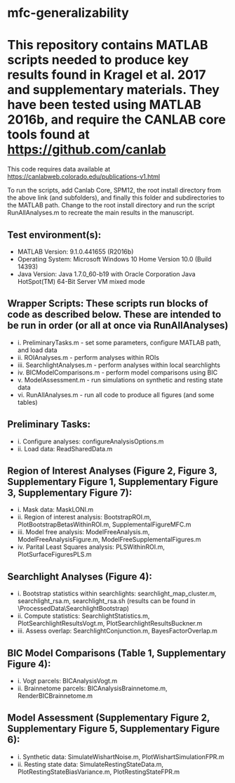 # mfc-generalizability
This repository contains MATLAB scripts needed to produce key results found in Kragel et al. 2017 and supplementary materials. 
They have been tested using MATLAB 2016b, and require the CANLAB core tools found at https://github.com/canlab
================================================================================================================================
This code requires data available at https://canlabweb.colorado.edu/publications-v1.html 

To run the scripts, add Canlab Core, SPM12, the root install directory from the above link (and subfolders), and finally this folder and 
subdirectories to the MATLAB path. Change to the root install directory and run the script RunAllAnalyses.m to recreate the main results in the manuscript.

Test environment(s):
--------------------
- MATLAB Version: 9.1.0.441655 (R2016b)
- Operating System: Microsoft Windows 10 Home Version 10.0 (Build 14393)
- Java Version: Java 1.7.0_60-b19 with Oracle Corporation Java HotSpot(TM) 64-Bit Server VM mixed mode

Wrapper Scripts: These scripts run blocks of code as described below. These are intended to be run in order (or all at once via RunAllAnalyses)
-----------------------------------------------------------------------------------------------------------------------------------------------
- i. PreliminaryTasks.m - set some parameters, configure MATLAB path, and load data
- ii. ROIAnalyses.m - perform analyses within ROIs
- iii. SearchlightAnalyses.m - perform analyses within local searchlights
- iv. BICModelComparisons.m - perform model comparisons using BIC
- v. ModelAssessment.m - run simulations on synthetic and resting state data
- vi. RunAllAnalyses.m - run all code to produce all figures (and some tables)

Preliminary Tasks:
------------------
- i. Configure analyses: configureAnalysisOptions.m
- ii. Load data: ReadSharedData.m

Region of Interest Analyses (Figure 2, Figure 3, Supplementary Figure 1, Supplementary Figure 3, Supplementary Figure 7):
-------------------------------------------------------------------------------------------------------------------------
- i. Mask data: MaskLONI.m
- ii. Region of interest analysis: BootstrapROI.m, PlotBootstrapBetasWithinROI.m, SupplementalFigureMFC.m
- iii. Model free analysis: ModelFreeAnalysis.m, ModelFreeAnalysisFigure.m, ModelFreeSupplementalFigures.m
- iv. Parital Least Squares analysis: PLSWithinROI.m, PlotSurfaceFiguresPLS.m

Searchlight Analyses (Figure 4):
--------------------------------
- i. Bootstrap statistics within searchlights: searchlight_map_cluster.m, searchlight_rsa.m, searchlight_rsa.sh  (results can be found in \ProcessedData\SearchlightBootstrap)
- ii. Compute statistics: SearchlightStatistics.m, PlotSearchlightResultsVogt.m, PlotSearchlightResultsBuckner.m
- iii. Assess overlap: SearchlightConjunction.m, BayesFactorOverlap.m

BIC Model Comparisons (Table 1, Supplementary Figure 4):
--------------------------------------------------------
- i. Vogt parcels: BICAnalysisVogt.m
- ii. Brainnetome parcels: BICAnalysisBrainnetome.m, RenderBICBrainnetome.m

Model Assessment (Supplementary Figure 2, Supplementary Figure 5, Supplementary Figure 6):
------------------------------------------------------------------------------------------
- i. Synthetic data: SimulateWishartNoise.m, PlotWishartSimulationFPR.m
- ii. Resting state data: SimulateRestingStateData.m, PlotRestingStateBiasVariance.m, PlotRestingStateFPR.m
